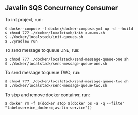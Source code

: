 ## Javalin SQS Concurrency Consumer

To init project, run:

```shell
$ docker-compose -f docker/docker-compose.yml up -d --build
$ chmod 777 ./docker/localstack/init-queues.sh
$ ./docker/localstack/init-queues.sh
$ ./gradlew run
```


To send message to queue ONE, run:
```shell
$ chmod 777 ./docker/localstack/send-message-queue-one.sh
$ ./docker/localstack/send-message-queue-one.sh
```


To send message to queue TWO, run:
```shell
$ chmod 777 ./docker/localstack/send-message-queue-two.sh 
$ ./docker/localstack/send-message-queue-two.sh 
```

To stop and remove docker container, run:
```shell
$ docker rm -f $(docker stop $(docker ps -a -q --filter "label=service_docker=javalin-service"))
```
